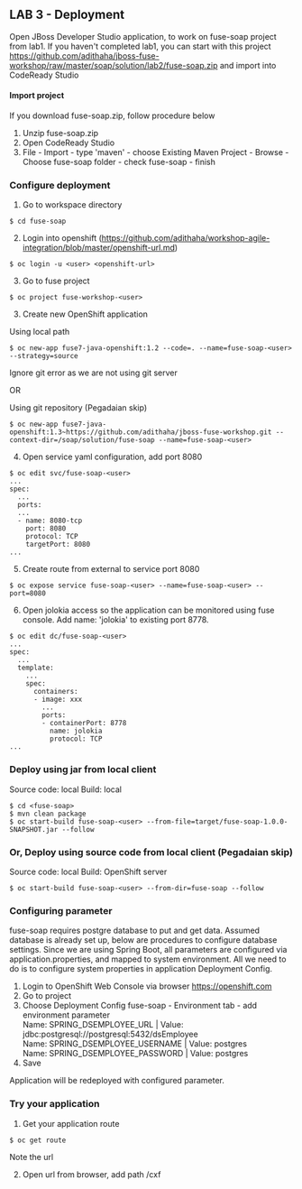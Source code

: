
## LAB 3 - Deployment

Open JBoss Developer Studio application,  to work on fuse-soap project from lab1. If you haven't completed lab1, you can start with this project https://github.com/adithaha/jboss-fuse-workshop/raw/master/soap/solution/lab2/fuse-soap.zip and import into CodeReady Studio

#### Import project
If you download fuse-soap.zip, follow procedure below
1. Unzip fuse-soap.zip
2. Open CodeReady Studio
3. File - Import - type 'maven' - choose Existing Maven Project - Browse - Choose fuse-soap folder - check fuse-soap - finish

### Configure deployment

1. Go to workspace directory
```
$ cd fuse-soap
```
2. Login into openshift (https://github.com/adithaha/workshop-agile-integration/blob/master/openshift-url.md)
```
$ oc login -u <user> <openshift-url>
```
3. Go to fuse project
```
$ oc project fuse-workshop-<user>
```
3. Create new OpenShift application

Using local path
```
$ oc new-app fuse7-java-openshift:1.2 --code=. --name=fuse-soap-<user> --strategy=source
```
Ignore git error as we are not using git server

OR

Using git repository (Pegadaian skip)
```
$ oc new-app fuse7-java-openshift:1.3~https://github.com/adithaha/jboss-fuse-workshop.git --context-dir=/soap/solution/fuse-soap --name=fuse-soap-<user>
```

4. Open service yaml configuration, add port 8080
```
$ oc edit svc/fuse-soap-<user>
...
spec:
  ...
  ports:
  ...
  - name: 8080-tcp
    port: 8080
    protocol: TCP
    targetPort: 8080
...
```
5. Create route from external to service port 8080
```
$ oc expose service fuse-soap-<user> --name=fuse-soap-<user> --port=8080
```

6. Open jolokia access so the application can be monitored using fuse console. Add name: 'jolokia' to existing port 8778.
```
$ oc edit dc/fuse-soap-<user>
...
spec:
  ...
  template:
    ...
    spec:
      containers:
      - image: xxx
        ...
        ports:
        - containerPort: 8778
          name: jolokia
          protocol: TCP
...
```

### Deploy using jar from local client
Source code: local
Build: local
```
$ cd <fuse-soap>
$ mvn clean package
$ oc start-build fuse-soap-<user> --from-file=target/fuse-soap-1.0.0-SNAPSHOT.jar --follow
```

### Or, Deploy using source code from local client (Pegadaian skip)
Source code: local
Build: OpenShift server
```
$ oc start-build fuse-soap-<user> --from-dir=fuse-soap --follow
```

### Configuring parameter
fuse-soap requires postgre database to put and get data. Assumed database is already set up, below are procedures to configure database settings. Since we are using Spring Boot, all parameters are configured via application.properties, and mapped to system environment. All we need to do is to configure system properties in application Deployment Config.

1. Login to OpenShift Web Console via browser https://openshift.com
2. Go to project <project>
3. Choose Deployment Config fuse-soap - Environment tab - add environment parameter  
  Name: SPRING_DSEMPLOYEE_URL | Value: jdbc:postgresql://postgresql:5432/dsEmployee  
  Name: SPRING_DSEMPLOYEE_USERNAME | Value: postgres  
  Name: SPRING_DSEMPLOYEE_PASSWORD | Value: postgres  
4. Save
  
Application will be redeployed with configured parameter.

### Try your application

1. Get your application route
```
$ oc get route
```
Note the url  

2. Open url from browser, add path /cxf
